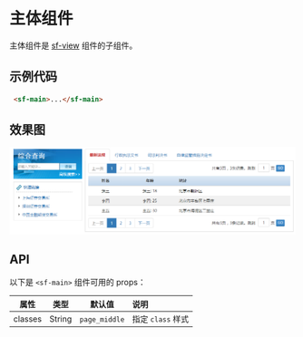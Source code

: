 # 主体组件
主体组件是 [sf-view](./view.html) 组件的子组件。

## 示例代码

```html
 <sf-main>...</sf-main>
```

## 效果图

![preview](./media/main.png)

## API
以下是 `<sf-main>` 组件可用的 props：

| 属性 | 类型 | 默认值 | 说明 |
| :---: | :---: | :---: | :--- |
| classes | String | `page_middle` | 指定 `class` 样式 |